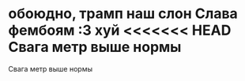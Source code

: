 обоюдно, трамп наш слон
Слава фембоям :3
хуй
<<<<<<< HEAD
Свага метр выше нормы
=======
Свага метр выше нормы

